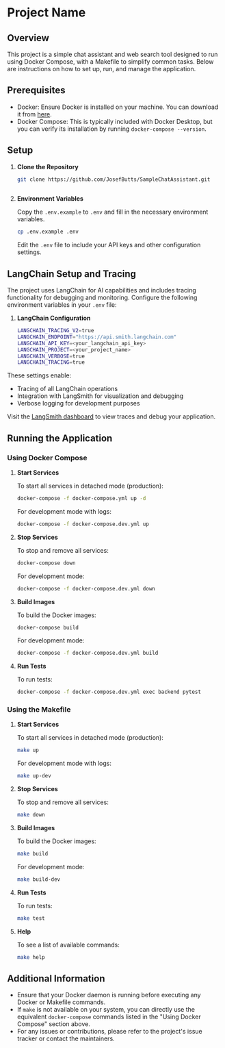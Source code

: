 # Project Name




## Overview

This project is a simple chat assistant and web search tool designed to run using Docker Compose, with a Makefile to simplify common tasks. Below are instructions on how to set up, run, and manage the application.

## Prerequisites

- Docker: Ensure Docker is installed on your machine. You can download it from [here](https://www.docker.com/products/docker-desktop).
- Docker Compose: This is typically included with Docker Desktop, but you can verify its installation by running `docker-compose --version`.

## Setup

1. **Clone the Repository**

   ```bash
   git clone https://github.com/JosefButts/SampleChatAssistant.git
  
   ```

2. **Environment Variables**

   Copy the `.env.example` to `.env` and fill in the necessary environment variables.

   ```bash
   cp .env.example .env
   ```

   Edit the `.env` file to include your API keys and other configuration settings.

## LangChain Setup and Tracing

The project uses LangChain for AI capabilities and includes tracing functionality for debugging and monitoring. Configure the following environment variables in your `.env` file:

1. **LangChain Configuration**
   ```bash
   LANGCHAIN_TRACING_V2=true
   LANGCHAIN_ENDPOINT="https://api.smith.langchain.com"
   LANGCHAIN_API_KEY=<your_langchain_api_key>
   LANGCHAIN_PROJECT=<your_project_name>
   LANGCHAIN_VERBOSE=true
   LANGCHAIN_TRACING=true
   ```

These settings enable:
- Tracing of all LangChain operations
- Integration with LangSmith for visualization and debugging
- Verbose logging for development purposes

Visit the [LangSmith dashboard](https://smith.langchain.com) to view traces and debug your application.

## Running the Application


### Using Docker Compose

1. **Start Services**

   To start all services in detached mode (production):

   ```bash
   docker-compose -f docker-compose.yml up -d
   ```

   For development mode with logs:

   ```bash
   docker-compose -f docker-compose.dev.yml up
   ```

2. **Stop Services**

   To stop and remove all services:

   ```bash
   docker-compose down
   ```

   For development mode:

   ```bash
   docker-compose -f docker-compose.dev.yml down
   ```

3. **Build Images**

   To build the Docker images:

   ```bash
   docker-compose build
   ```

   For development mode:

   ```bash
   docker-compose -f docker-compose.dev.yml build
   ```

4. **Run Tests**

   To run tests:

   ```bash
   docker-compose -f docker-compose.dev.yml exec backend pytest
   ```

### Using the Makefile

1. **Start Services**

   To start all services in detached mode (production):

   ```bash
   make up
   ```

   For development mode with logs:

   ```bash
   make up-dev
   ```

2. **Stop Services**

   To stop and remove all services:

   ```bash
   make down
   ```

3. **Build Images**

   To build the Docker images:

   ```bash
   make build
   ```

   For development mode:

   ```bash
   make build-dev
   ```

4. **Run Tests**

   To run tests:

   ```bash
   make test
   ```

5. **Help**

   To see a list of available commands:

   ```bash
   make help
   ```

## Additional Information

- Ensure that your Docker daemon is running before executing any Docker or Makefile commands.
- If `make` is not available on your system, you can directly use the equivalent `docker-compose` commands listed in the "Using Docker Compose" section above.
- For any issues or contributions, please refer to the project's issue tracker or contact the maintainers. 